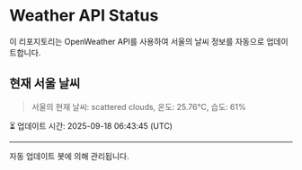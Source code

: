 
# Weather API Status

이 리포지토리는 OpenWeather API를 사용하여 서울의 날씨 정보를 자동으로 업데이트합니다.

## 현재 서울 날씨
> 서울의 현재 날씨: scattered clouds, 온도: 25.76°C, 습도: 61%

⏳ 업데이트 시간: 2025-09-18 06:43:45 (UTC)

---
자동 업데이트 봇에 의해 관리됩니다.
